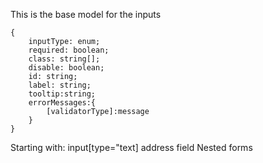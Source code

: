 

This is the base model for the inputs
```
{
    inputType: enum;
    required: boolean;
    class: string[];
    disable: boolean;
    id: string;
    label: string;
    tooltip:string;
    errorMessages:{
        [validatorType]:message
    }
}
```

Starting with:
input[type="text]
address field
Nested forms

